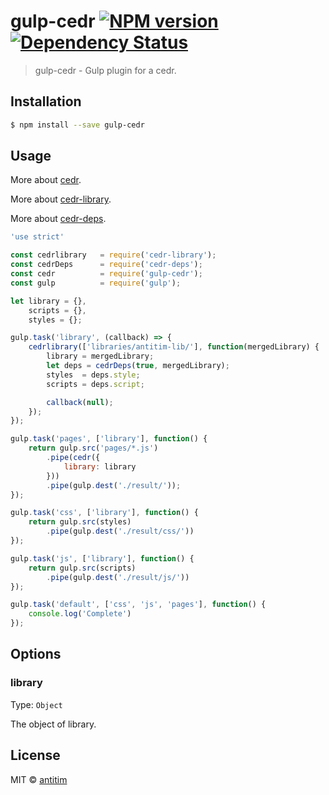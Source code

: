 # gulp-cedr [![NPM version][npm-image]][npm-url] [![Dependency Status][daviddm-image]][daviddm-url]

> gulp-cedr - Gulp plugin for a cedr.


## Installation

```sh
$ npm install --save gulp-cedr
```

## Usage

More about [cedr](https://github.com/antitim/cedr).

More about [cedr-library](https://github.com/antitim/cedr-library).

More about [cedr-deps](https://github.com/antitim/cedr-deps).

```js
'use strict'

const cedrlibrary	= require('cedr-library');
const cedrDeps		= require('cedr-deps');
const cedr			= require('gulp-cedr');
const gulp 			= require('gulp');

let library = {},
	scripts = {},
	styles = {};

gulp.task('library', (callback) => {
	cedrlibrary(['libraries/antitim-lib/'], function(mergedLibrary) {
		library = mergedLibrary;
		let deps = cedrDeps(true, mergedLibrary);
		styles 	= deps.style;
		scripts = deps.script;

		callback(null);
	});
});

gulp.task('pages', ['library'], function() {
	return gulp.src('pages/*.js')
		.pipe(сedr({
			library: library
		}))
		.pipe(gulp.dest('./result/'));
});

gulp.task('css', ['library'], function() {
	return gulp.src(styles)
		.pipe(gulp.dest('./result/css/'))
});

gulp.task('js', ['library'], function() {
	return gulp.src(scripts)
		.pipe(gulp.dest('./result/js/'))
});

gulp.task('default', ['css', 'js', 'pages'], function() {
	console.log('Complete')
});

```
## Options

### library
Type: `Object`

The object of library.



## License

MIT © [antitim](http://vk.com/antitim)


[npm-image]: https://badge.fury.io/js/gulp-cedr.svg
[npm-url]: https://npmjs.org/package/gulp-cedr
[travis-image]: https://travis-ci.org/antitim/gulp-cedr.svg?branch=master
[travis-url]: https://travis-ci.org/antitim/gulp-cedr
[daviddm-image]: https://david-dm.org/antitim/gulp-cedr.svg?theme=shields.io
[daviddm-url]: https://david-dm.org/antitim/gulp-cedr

